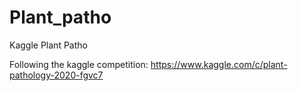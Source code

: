 # Plant_patho
Kaggle Plant Patho

Following the kaggle competition:
https://www.kaggle.com/c/plant-pathology-2020-fgvc7
